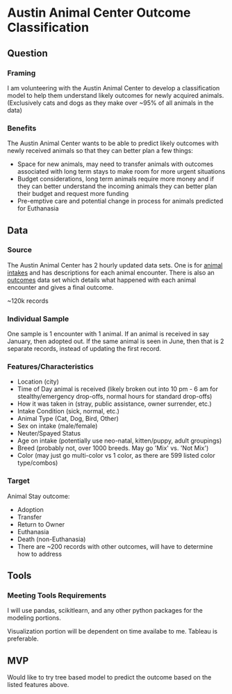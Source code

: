 # Austin Animal Center Outcome Classification

## Question
### Framing
I am volunteering with the Austin Animal Center to develop a classification model to help them understand likely outcomes for newly acquired animals. (Exclusively cats and dogs as they make over ~95% of all animals in the data)

### Benefits
The Austin Animal Center wants to be able to predict likely outcomes with newly received animals so that they can better plan a few things:
* Space for new animals, may need to transfer animals with outcomes associated with long term stays to make room for more urgent situations
* Budget considerations, long term animals require more money and if they can better understand the incoming animals they can better plan their budget and request more funding
* Pre-emptive care and potential change in process for animals predicted for Euthanasia

## Data
### Source
The Austin Animal Center has 2 hourly updated data sets. One is for [animal intakes](https://data.austintexas.gov/Health-and-Community-Services/Austin-Animal-Center-Intakes/wter-evkm) and has descriptions for each animal encounter. There is also an [outcomes](https://data.austintexas.gov/Health-and-Community-Services/Austin-Animal-Center-Outcomes/9t4d-g238) data set which details what happened with each animal encounter and gives a final outcome.

~120k records

### Individual Sample
One sample is 1 encounter with 1 animal. If an animal is received in say January, then adopted out. If the same animal is seen in June, then that is 2 separate records, instead of updating the first record.

### Features/Characteristics
* Location (city)
* Time of Day animal is received (likely broken out into 10 pm - 6 am for stealthy/emergency drop-offs, normal hours for standard drop-offs)
* How it was taken in (stray, public assistance, owner surrender, etc.)
* Intake Condition (sick, normal, etc.)
* Animal Type (Cat, Dog, Bird, Other)
* Sex on intake (male/female)
* Neuter/Spayed Status
* Age on intake (potentially use neo-natal, kitten/puppy, adult groupings)
* Breed (probably not, over 1000 breeds. May go 'Mix' vs. 'Not Mix')
* Color (may just go multi-color vs 1 color, as there are 599 listed color type/combos)

### Target
Animal Stay outcome:
* Adoption
* Transfer
* Return to Owner
* Euthanasia
* Death (non-Euthanasia)
* There are ~200 records with other outcomes, will have to determine how to address

## Tools
### Meeting Tools Requirements
I will use pandas, scikitlearn, and any other python packages for the modeling portions.

Visualization portion will be dependent on time availabe to me. Tableau is preferable.

## MVP
Would like to try tree based model to predict the outcome based on the listed features above.


